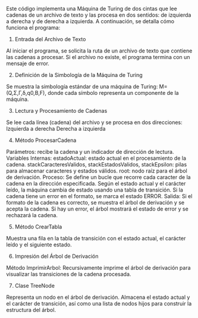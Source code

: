 Este código implementa una Máquina de Turing de dos cintas que lee cadenas de un archivo de texto y las procesa en dos sentidos: de izquierda a derecha y de derecha a izquierda. A continuación, se detalla cómo funciona el programa:

1. Entrada del Archivo de Texto
   
Al iniciar el programa, se solicita la ruta de un archivo de texto que contiene las cadenas a procesar.
Si el archivo no existe, el programa termina con un mensaje de error.

2. Definición de la Simbología de la Máquina de Turing
   
Se muestra la simbología estándar de una máquina de Turing: 
M=(Q,Σ,Γ,δ,q0,B,F), donde cada símbolo representa un componente de la máquina.

3. Lectura y Procesamiento de Cadenas
   
Se lee cada línea (cadena) del archivo y se procesa en dos direcciones:
Izquierda a derecha
Derecha a izquierda

4. Método ProcesarCadena
   
Parámetros: recibe la cadena y un indicador de dirección de lectura.
Variables Internas:
estadoActual: estado actual en el procesamiento de la cadena.
stackCaracteresValidos, stackEstadosValidos, stackEpsilon: pilas para almacenar caracteres y estados válidos.
root: nodo raíz para el árbol de derivación.
Proceso:
Se define un bucle que recorre cada caracter de la cadena en la dirección especificada.
Según el estado actual y el carácter leído, la máquina cambia de estado usando una tabla de transición.
Si la cadena tiene un error en el formato, se marca el estado ERROR.
Salida:
Si el formato de la cadena es correcto, se muestra el árbol de derivación y se acepta la cadena.
Si hay un error, el árbol mostrará el estado de error y se rechazará la cadena.

5. Método CrearTabla
   
Muestra una fila en la tabla de transición con el estado actual, el carácter leído y el siguiente estado.

6. Impresión del Árbol de Derivación
    
Método ImprimirArbol: Recursivamente imprime el árbol de derivación para visualizar las transiciones de la cadena procesada.

7. Clase TreeNode
    
Representa un nodo en el árbol de derivación.
Almacena el estado actual y el carácter de transición, así como una lista de nodos hijos para construir la estructura del árbol.
